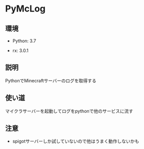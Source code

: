 # PyMcLog

## 環境

- Python: 3.7

- rx: 3.0.1

## 説明

PythonでMinecraftサーバーのログを取得する

## 使い道

マイクラサーバーを起動してログをpythonで他のサービスに流す

## 注意

- spigotサーバーしか試していないので他はうまく動作しないかも
